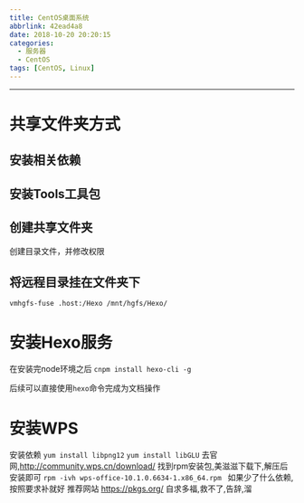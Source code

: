 ```yaml
---
title: CentOS桌面系统
abbrlink: 42ead4a8
date: 2018-10-20 20:20:15
categories:
  - 服务器
  - CentOS
tags: [CentOS, Linux]
---
```

-------------------------------

# 共享文件夹方式
## 安装相关依赖

## 安装Tools工具包

## 创建共享文件夹

创建目录文件，并修改权限

## 将远程目录挂在文件夹下
`vmhgfs-fuse .host:/Hexo /mnt/hgfs/Hexo/`


# 安装Hexo服务
在安装完node环境之后
`cnpm install hexo-cli -g`

后续可以直接使用`hexo`命令完成为文档操作

# 安装WPS
安装依赖
`yum install libpng12`
`yum install libGLU`
去官网,http://community.wps.cn/download/
找到rpm安装包,美滋滋下载下,解压后安装即可
`rpm -ivh wps-office-10.1.0.6634-1.x86_64.rpm `
如果少了什么依赖,按照要求补就好
推荐网站 https://pkgs.org/
自求多福,救不了,告辞,溜


